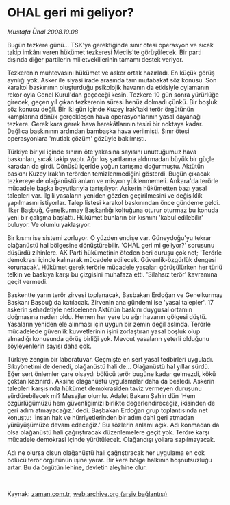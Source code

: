 # OHAL geri mi geliyor?

*Mustafa Ünal 2008.10.08*

<tr><td class="metin" colspan="2" style="padding-top: 20px; padding-left: 5px; padding-right: 10px;">Bugün tezkere günü... TSK'ya gerektiğinde sınır ötesi operasyon ve sıcak takip imkânı veren hükümet tezkeresi Meclis'te görüşülecek. Bir parti dışında diğer partilerin  milletvekillerinin tamamı destek veriyor.</td></tr><tr><td class="metin" colspan="2" style="padding-top: 20px; padding-left: 5px; padding-right: 10px;"><p>Tezkerenin muhtevasını hükümet ve asker ortak hazırladı. En küçük görüş ayrılığı yok. Asker ile siyasi irade arasında tam mutabakat söz konusu. Son karakol baskınının oluşturduğu psikolojik havanın da etkisiyle oylamanın rekor oyla Genel Kurul'dan geçeceği kesin. Tezkere 10 gün sonra yürürlüğe girecek, geçen yıl çıkan tezkerenin süresi henüz dolmadı çünkü. Bir boşluk söz konusu değil. Bir iki gün içinde Kuzey Irak'taki terör örgütünün kamplarına dönük gerçekleşen hava operasyonlarının yasal dayanağı tezkere. Gerek kara gerek hava harekâtlarının tesiri bir noktaya kadar. Dağlıca baskınının ardından bambaşka hava verilmişti. Sınır ötesi operasyonlara 'mutlak çözüm' gözüyle bakılmıştı. 
<p>Türkiye bir yıl içinde sınırın öte yakasına sayısını unuttuğumuz hava baskınları, sıcak takip yaptı. Ağır kış şartlarına aldırmadan büyük bir güçle karadan da girdi. Dönüşü içeride yoğun tartışma doğurmuştu. Aktütün baskını Kuzey Irak'ın terörden temizlenmediğini gösterdi. Bugün çıkacak tezkereye de olağanüstü anlam ve misyon yüklenmemeli. Ankara'da terörle mücadele başka boyutlarıyla tartışılıyor. Askerin hükümetten bazı yasal talepleri var. İlgili yasaların yeniden gözden geçirilmesini ve değişiklik yapılmasını istiyorlar. Talep listesi karakol baskınından önce gündeme geldi. İlker Başbuğ, Genelkurmay Başkanlığı koltuğuna oturur oturmaz bu konuda yeni bir çalışma başlattı. Hükümet bunların bir kısmını 'kabul edilebilir' buluyor. Ve olumlu yaklaşıyor.
<p>Bir kısmı ise sistemi zorluyor. O yüzden endişe var. Güneydoğu'yu tekrar olağanüstü hal bölgesine dönüştürebilir. 'OHAL geri mi geliyor?' sorusunu düşürdü zihinlere. AK Parti hükümetinin öteden beri duruşu çok net; 'Terörle demokrasi içinde kalınarak mücadele edilecek. Güvenlik-özgürlük dengesi korunacak'. Hükümet gerek terörle mücadele yasaları görüşülürken her türlü telkin ve baskıya karşı bu çizgisini muhafaza etti. 'Silahsız terör' kavramına geçit vermedi.
<p>Başkentte yarın terör zirvesi toplanacak, Başbakan Erdoğan ve Genelkurmay Başkanı Başbuğ da katılacak. Zirvenin ana gündemi ise 'yasal talepler'. 17 askerin şehadetiyle neticelenen Aktütün baskını duygusal ortamın doğmasına neden oldu. Hemen her yere bu ağır havanın gölgesi düştü. Yasaların yeniden ele alınması için uygun bir zemin değil aslında. Terörle mücadelede güvenlik kuvvetlerinin işini zorlaştıran yasal boşluk olup almadığı konusunda görüş birliği yok. Mevcut yasaların yeterli olduğunu söyleyenlerin sayısı daha çok. 
<p>Türkiye zengin bir laboratuvar. Geçmişte en sert yasal tedbirleri uyguladı. Sıkıyönetimi de denedi, olağanüstü hali de... Olağanüstü hal yıllar sürdü. Eğer sert önlemler çare olsaydı bölücü terör bugüne kadar gelmezdi, kökü çoktan kazınırdı. Aksine olağanüstü uygulamalar daha da besledi. Askerin talepleri karşısında hükümet demokrasiden taviz vermeyen duruşunu sürdürebilecek mi? Mesajlar olumlu. Adalet Bakanı Şahin dün 'Hem özgürlüğümüzü hem güvenliğimizi birlikte değerlendireceğiz, ikisinden de geri adım atmayacağız.' dedi. Başbakan Erdoğan grup toplantısında net konuştu: 'İnsan hak ve hürriyetlerinden bir adım dahi geri atmadan yürüyüşümüze devam edeceğiz.' Bu sözlerin anlamı açık. Adı konmadan da olsa olağanüstü hali çağrıştıracak düzenlemelere geçit yok. Teröre karşı mücadele demokrasi içinde yürütülecek. Olağandışı yollara sapılmayacak. 
<p>Adı ne olursa olsun olağanüstü hali çağrıştıracak her uygulama en çok bölücü terör örgütünün işine yarar. Bir kere bölge halkının hoşnutsuzluğu artar. Bu da örgütün lehine, devletin aleyhine olur. 
<p><br/></p></p></p></p></p></p></p></td></tr>

Kaynak: [zaman.com.tr](http://zaman.com.tr/yazar.do?yazino=746800), [web.archive.org (arşiv bağlantısı)](http://web.archive.org/web/20081026054845/http://www.zaman.com.tr:80/yazar.do?yazino=746800)
